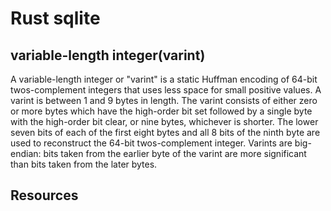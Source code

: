 # Rust sqlite

## variable-length integer(varint)
A variable-length integer or "varint" is a static Huffman encoding of 64-bit twos-complement integers that uses less space for small positive values. A varint is between 1 and 9 bytes in length. The varint consists of either zero or more bytes which have the high-order bit set followed by a single byte with the high-order bit clear, or nine bytes, whichever is shorter. The lower seven bits of each of the first eight bytes and all 8 bits of the ninth byte are used to reconstruct the 64-bit twos-complement integer. Varints are big-endian: bits taken from the earlier byte of the varint are more significant than bits taken from the later bytes. 


## Resources
